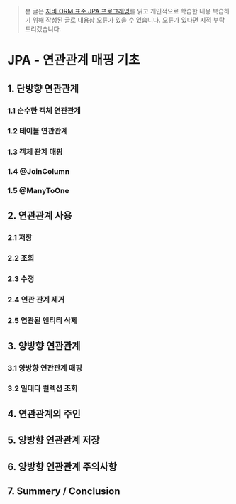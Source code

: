 > 본 글은 [자바 ORM 표준 JPA 프로그래밍](https://book.naver.com/bookdb/book_detail.nhn?bid=9252528)를 읽고 개인적으로
학습한 내용 복습하기 위해 작성된 글로 내용상 오류가 있을 수 있습니다. 오류가 있다면 지적 부탁 드리겠습니다.

# JPA - 연관관계 매핑 기초

## 1. 단방향 연관관계

### 1.1 순수한 객체 연관관계

### 1.2 테이블 연관관계

### 1.3 객체 관계 매핑

### 1.4 @JoinColumn

### 1.5 @ManyToOne

## 2. 연관관계 사용

### 2.1 저장

### 2.2 조회

### 2.3 수정

### 2.4 연관 관계 제거

### 2.5 연관된 엔티티 삭제

## 3. 양방향 연관관계

### 3.1 양방향 연관관계 매핑

### 3.2 일대다 컬렉션 조회

## 4. 연관관계의 주인

## 5. 양방향 연관관계 저장

## 6. 양방향 연관관계 주의사항

## 7. Summery / Conclusion
